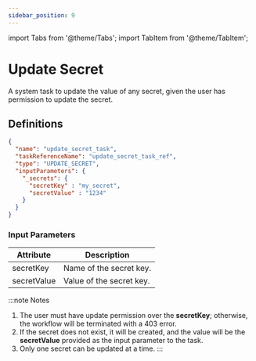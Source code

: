 ```yaml
---
sidebar_position: 9
---
```


import Tabs from '@theme/Tabs';
import TabItem from '@theme/TabItem';

# Update Secret

A system task to update the value of any secret, given the user has permission to update the secret.

## Definitions

```json
{
  "name": "update_secret_task",
  "taskReferenceName": "update_secret_task_ref",
  "type": "UPDATE_SECRET",
  "inputParameters": {
    "_secrets": {
      "secretKey" : "my_secret",
      "secretValue" : "1234"
    }
  }
}
```

### Input Parameters

| Attribute  | Description             |
|-------------|-------------------------|
| secretKey   | Name of the secret key.  |
| secretValue | Value of the secret key. |

:::note Notes
1. The user must have update permission over the **secretKey**; otherwise, the workflow will be terminated with a 403 error.
2. If the secret does not exist, it will be created, and the value will be the **secretValue** provided as the input parameter to the task.
3. Only one secret can be updated at a time.
:::


